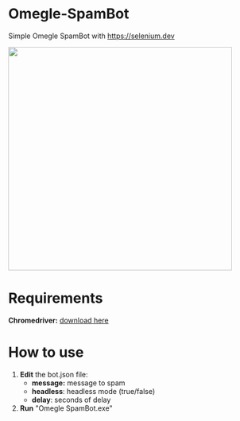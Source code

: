 # Omegle-SpamBot
 Simple Omegle SpamBot with https://selenium.dev

<img src="/assets/preview.gif" width="450px">
 
 # Requirements
 
 <b>Chromedriver:</b> <a href="https://chromedriver.chromium.org/">download here</a>
 
# How to use

1) <b>Edit</b> the bot.json file:
   - <b>message:</b> message to spam
   - <b>headless</b>: headless mode (true/false)
   - <b>delay</b>: seconds of delay
2) <b>Run</b> "Omegle SpamBot.exe"
